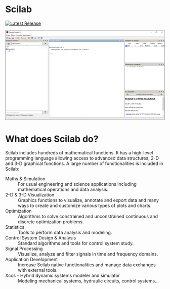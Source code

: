 Scilab
======

[![Latest Release](https://gitlab.com/scilab/scilab/-/badges/release.svg)](https://gitlab.com/scilab/scilab/-/releases)

![Scilab desktop preview](scilab/desktop/images/scilab-desktop.png "Scilab desktop")

# What does Scilab do?

Scilab includes hundreds of mathematical functions. It has a high-level programming language allowing access to advanced data structures, 2-D and 3-D graphical functions. A large number of functionalities is included in Scilab:

<dl>
  <dt>Maths & Simulation</dt>
  <dd>For usual engineering and science applications including mathematical operations and data analysis.</dd>

  <dt>2-D & 3-D Visualization</dt>
  <dd>Graphics functions to visualize, annotate and export data and many ways to create and customize various types of plots and charts.</dd>

  <dt>Optimization</dt>
  <dd>Algorithms to solve constrained and unconstrained continuous and discrete optimization problems.</dd>

  <dt>Statistics</dt>
  <dd>Tools to perform data analysis and modeling.</dd>

  <dt>Control System Design & Analysis</dt>
  <dd>Standard algorithms and tools for control system study.</dd>

  <dt>Signal Processing</dt>
  <dd>Visualize, analyze and filter signals in time and frequency domains.</dd>

  <dt>Application Development</dt>
  <dd>Increase Scilab native functionalities and manage data exchanges with external tools.</dd>

  <dt>Xcos - Hybrid dynamic systems modeler and simulator</dt>
  <dd>Modeling mechanical systems, hydraulic circuits, control systems...</dd>
</dl>
